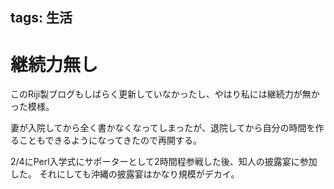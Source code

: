 tags: 生活
---
# 継続力無し

このRiji製ブログもしばらく更新していなかったし、やはり私には継続力が無かった模様。

妻が入院してから全く書かなくなってしまったが、退院してから自分の時間を作ることもできるようになってきたので再開する。

2/4にPerl入学式にサポーターとして2時間程参戦した後、知人の披露宴に参加した。
それにしても沖縄の披露宴はかなり規模がデカイ。




